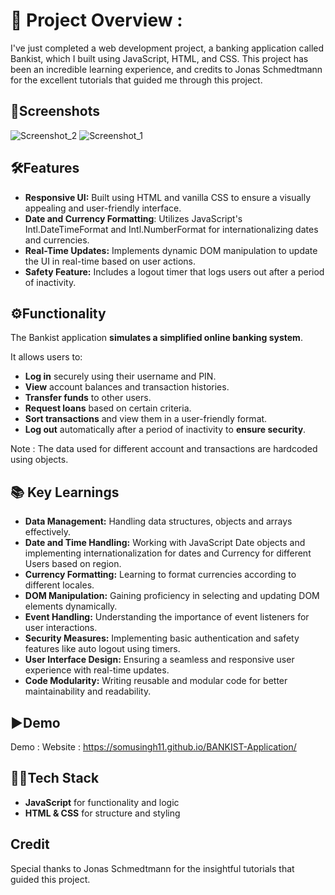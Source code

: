 
# 🌟 Project Overview :

I've just completed a web development project, a banking application called Bankist, which I built using JavaScript, HTML, and CSS. This project has been an incredible learning experience, and credits to Jonas Schmedtmann for the excellent tutorials that guided me through this project.


## 📸Screenshots
![Screenshot_2](https://github.com/SomuSingh11/BANKIST-Application/assets/170082343/70add09a-999f-4def-b2e2-fadae3be24bf)
![Screenshot_1](https://github.com/SomuSingh11/BANKIST-Application/assets/170082343/b4c09a39-73ba-47ba-87f4-931026775ab2)


## 🛠️Features

- **Responsive UI:** Built using HTML and vanilla CSS to ensure a visually appealing and user-friendly interface.
- **Date and Currency Formatting**: Utilizes JavaScript's Intl.DateTimeFormat and Intl.NumberFormat for internationalizing dates and currencies.
- **Real-Time Updates:** Implements dynamic DOM manipulation to update the UI in real-time based on user actions.
- **Safety Feature:** Includes a logout timer that logs users out after a period of inactivity.

##  ⚙️Functionality

The Bankist application **simulates a simplified online banking system**. 

It allows users to:

- **Log in** securely using their username and PIN.
- **View** account balances and transaction histories.
- **Transfer funds** to other users.
- **Request loans** based on certain criteria.
- **Sort transactions** and view them in a user-friendly format.
- **Log out** automatically after a period of inactivity to **ensure security**.

Note : The data used for different account and transactions are hardcoded using objects.


## 📚 Key Learnings

- **Data Management:** Handling data structures, objects and arrays effectively.
- **Date and Time Handling:** Working with JavaScript Date objects and implementing internationalization for dates and Currency for different Users based on region.
- **Currency Formatting:** Learning to format currencies according to different locales.
- **DOM Manipulation:** Gaining proficiency in selecting and updating DOM elements dynamically.
- **Event Handling:** Understanding the importance of event listeners for user interactions.
- **Security Measures:** Implementing basic authentication and safety features like auto logout using timers.
- **User Interface Design:** Ensuring a seamless and responsive user experience with real-time updates.
- **Code Modularity:** Writing reusable and modular code for better maintainability and readability.
## ▶️Demo

Demo : 
Website : https://somusingh11.github.io/BANKIST-Application/

## 🧑‍💻Tech Stack

- **JavaScript** for functionality and logic
- **HTML & CSS** for structure and styling


## Credit
Special thanks to Jonas Schmedtmann for the insightful tutorials that guided this project.


